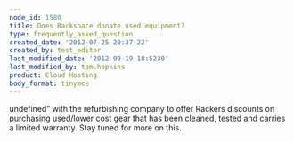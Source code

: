```yaml
---
node_id: 1580
title: Does Rackspace donate used equipment?
type: frequently_asked_question
created_date: '2012-07-25 20:37:22'
created_by: test_editor
last_modified_date: '2012-09-19 18:5230'
last_modified_by: tom.hopkins
product: Cloud Hosting
body_format: tinymce
---
```


undefined&rdquo; with the refurbishing
company to offer Rackers discounts on purchasing used/lower cost gear
that has been cleaned, tested and carries a limited warranty. Stay tuned
for more on this.

